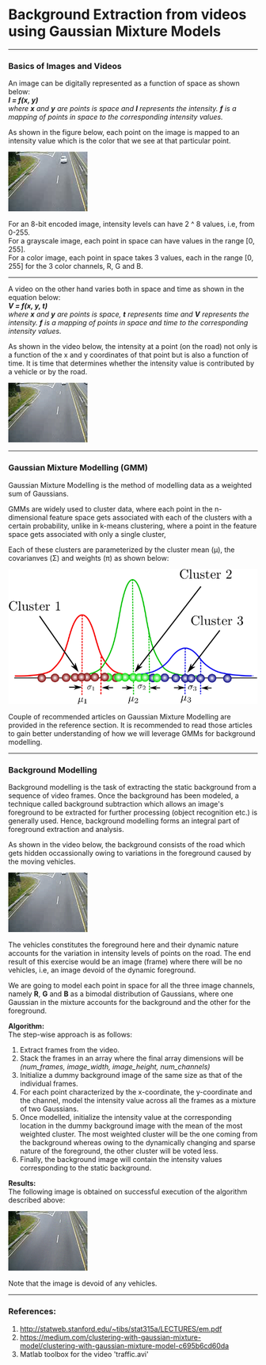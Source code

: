 # Background Extraction from videos using Gaussian Mixture Models
***
### Basics of Images and Videos
An image can be digitally represented as a function of space as shown below:  
***I = f(x, y)***  
*where **x** and **y** are points is space and **I** represents the intensity. **f** is a mapping of points in space to the corresponding intensity values.*

As shown in the figure below, each point on the image is mapped to an intensity value which is the color that we see at that particular point.

![](./resources/frame_11.png) 

For an 8-bit encoded image, intensity levels can have 2 ^ 8 values, i.e, from 0-255.   
For a grayscale image, each point in space can have values in the range [0, 255].  
For a color image, each point in space takes 3 values, each in the range [0, 255] for the 3 color channels, R, G and B. 
***


A video on the other hand varies both in space and time as shown in the equation below:    
***V = f(x, y, t)***  
*where **x** and **y** are points is space, **t** represents time and **V** represents the intensity. **f** is a mapping of points in space and time to the corresponding intensity values.*  

As shown in the video below, the intensity at a point (on the road) not only is a function of the x and y coordinates of that point but is also a function of time. It is time that determines whether the intensity value is contributed by a vehicle or by the road.

![](./resources/traffic.gif) 

***
### Gaussian Mixture Modelling (GMM)
Gaussian Mixture Modelling is the method of modelling data as a weighted sum of Gaussians. 

GMMs are widely used to cluster data, where each point in the n-dimensional feature space gets associated with each of the clusters with a certain probability, unlike in k-means clustering, where a point in the feature space gets associated with only a single cluster, 

Each of these clusters are parameterized by the cluster mean (μ), the covarianves (Σ) and weights (π) as shown below:

![](./resources/gmm.png)

Couple of recommended articles on Gaussian Mixture Modelling are provided in the reference section. It is recommended to read those articles to gain better understanding of how we will leverage GMMs for background modelling.

***

### Background Modelling
Background modelling is the task of extracting the static background from a sequence of video frames. Once the background has been modeled, a technique called background subtraction which allows an image's foreground to be extracted for further processing (object recognition etc.) is generally used. Hence, background modelling forms an integral part of foreground extraction and analysis.

As shown in the video below, the background consists of the road which gets hidden occassionally owing to variations in the foreground caused by the moving vehicles. 

![](./resources/traffic.gif) 

The vehicles constitutes the foreground here and their dynamic nature accounts for the variation in intensity levels of points on the road.
The end result of this exercise would be an image (frame) where there will be no vehicles, i.e, an image devoid of the dynamic foreground.

We are going to model each point in space for all the three image channels, namely **R**, **G** and **B** as a bimodal distribution of Gaussians, where one Gaussian in the mixture accounts for the background and the other for the foreground.

**Algorithm:**  
The step-wise approach is as follows:
1. Extract frames from the video.
2. Stack the frames in an array where the final array dimensions will be *(num_frames, image_width, image_height, num_channels)*
3. Initialize a dummy background image of the same size as that of the individual frames.
4. For each point characterized by the x-coordinate, the y-coordinate and the channel, model the intensity value across all the frames as a mixture of two Gaussians.
5. Once modelled, initialize the intensity value at the corresponding location in the dummy background image with the mean of the most weighted cluster. The most weighted cluster will be the one coming from the background whereas owing to the dynamically changing and sparse nature of the foreground, the other cluster will be voted less.
6. Finally, the background image will contain the intensity values corresponding to the static background.

**Results:**  
The following image is obtained on successful execution of the algorithm described above:

![](./resources/background.png) 

Note that the image is devoid of any vehicles.

***

### References:
1. http://statweb.stanford.edu/~tibs/stat315a/LECTURES/em.pdf
2. https://medium.com/clustering-with-gaussian-mixture-model/clustering-with-gaussian-mixture-model-c695b6cd60da
3. Matlab toolbox for the video 'traffic.avi'
